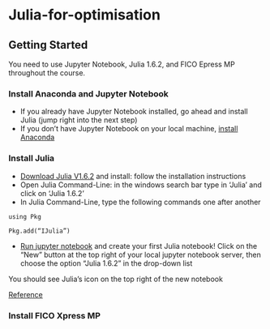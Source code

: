 # Julia-for-optimisation

## Getting Started
You need to use Jupyter Notebook, Julia 1.6.2, and FICO Epress MP throughout the course.

### Install Anaconda and Jupyter Notebook
- If you already have Jupyter Notebook installed, go ahead and install Julia (jump right into the next step)
- If you don’t have Jupyter Notebook on your local machine, [install Anaconda](https://www.anaconda.com/products/individual-d)

### Install Julia
<!-- *For Windows* -->
- [Download Julia V1.6.2](https://julialang.org/downloads/) and install: follow the installation instructions
- Open Julia Command-Line: in the windows search bar type in ‘Julia’ and click on ‘Julia 1.6.2’
- In Julia Command-Line, type the following commands one after another

``using Pkg``

``Pkg.add(“IJulia”)``

- [Run jupyter notebook](https://pythonforundergradengineers.com/opening-a-jupyter-notebook-on-windows.html) and create your first Julia notebook!
Click on the “New” button at the top right of your local jupyter notebook server, then choose the option “Julia 1.6.2” in the drop-down list

You should see Julia’s icon on the top right of the new notebook

[Reference](https://datatofish.com/add-julia-to-jupyter/)

### Install FICO Xpress MP


